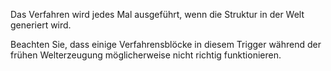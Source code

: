 Das Verfahren wird jedes Mal ausgeführt, wenn die Struktur in der Welt generiert wird.

Beachten Sie, dass einige Verfahrensblöcke in diesem Trigger während der frühen Welterzeugung möglicherweise nicht richtig funktionieren.
